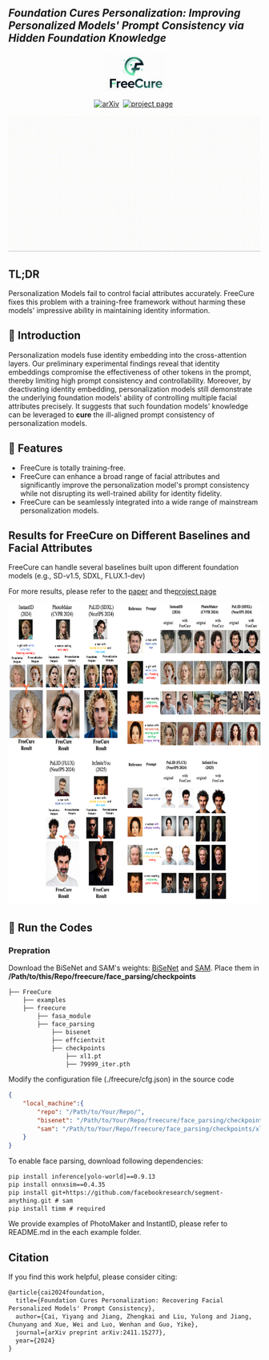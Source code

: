 <!--
Hey, thanks for using the awesome-readme-template template.  
If you have any enhancements, then fork this project and create a pull request 
or just open an issue with the label "enhancement".

Don't forget to give this project a star for additional support ;)
Maybe you can mention me or this repo in the acknowledgements too
-->

<!--
This README is a slimmed down version of the original one.
Removed sections:
- Screenshots
- Running Test
- Deployment
- FAQ
- Acknowledgements
-->

## ___***Foundation Cures Personalization: Improving Personalized Models' Prompt Consistency via Hidden Foundation Knowledge***___
<div align="center">
<img src='assets/logo.jpg' style="height:75px"></img>
</div>

 <div align="center">

[![arXiv](https://img.shields.io/badge/arXiv%20paper-2411.15277-b31b1b)](https://arxiv.org/pdf/2411.15277)&nbsp;
[![project page](https://img.shields.io/badge/Project%20page-FreeCure-cyan)](https://freecure.github.io/)&nbsp;

</div>


![cross-attn](./assets/teaser_clip.gif)


## TL;DR
Personalization Models fail to control facial attributes accurately. FreeCure fixes this problem with a training-free framework without harming these models' impressive ability in maintaining identity information.

## 🌟 Introduction
Personalization models fuse identity embedding into the cross-attention layers. Our preliminary experimental findings reveal that identity embeddings compromise the effectiveness of other tokens in the prompt, thereby limiting high prompt consistency and controllability. Moreover, by deactivating identity embedding, personalization models still demonstrate the underlying foundation models' ability of controlling multiple facial attributes precisely. It suggests that such foundation models' knowledge can be leveraged to **cure** the ill-aligned prompt consistency of personalization models.

## 🔆 Features
* FreeCure is totally training-free.
* FreeCure can enhance a broad range of facial attributes and significantly improve the personalization model's prompt consistency while not disrupting its well-trained ability for identity fidelity.
* FreeCure can be seamlessly integrated into a wide range of mainstream personalization models.

## Results for FreeCure on Different Baselines and Facial Attributes
FreeCure can handle several baselines built upon different foundation models (e.g., SD-v1.5, SDXL, FLUX.1-dev)

For more results, please refer to the [paper](https://arxiv.org/pdf/2411.15277) and the[project page](https://freecure.github.io/) 

<div align="center">
<img src='assets/baseline2.png' style="height:300px"></img>
</div>

<div align="center">
<img src='assets/baseline3.png' style="height:300px"></img>
</div>

## 🚀 Run the Codes

### Prepration
Download the BiSeNet and SAM's weights: [BiSeNet](https://drive.google.com/open?id=154JgKpzCPW82qINcVieuPH3fZ2e0P812) and [SAM](https://huggingface.co/han-cai/efficientvit-sam/resolve/main/xl1.pt). Place them in **/Path/to/this/Repo/freecure/face_parsing/checkpoints**
```
├── FreeCure
    ├── examples
    ├── freecure
        ├── fasa_module
        ├── face_parsing
            ├── bisenet
            ├── effcientvit
            ├── checkpoints
                ├── xl1.pt
                ├── 79999_iter.pth
```

Modify the configuration file (./freecure/cfg.json) in the source code
```json
{
    "local_machine":{
        "repo": "/Path/to/Your/Repo/",
        "bisenet": "/Path/to/Your/Repo/freecure/face_parsing/checkpoints/79999_iter.pth",
        "sam": "/Path/to/Your/Repo/freecure/face_parsing/checkpoints/xl1.pt"
    }
}
```

To enable face parsing, download following dependencies:
```shell
pip install inference[yolo-world]==0.9.13
pip install onnxsim==0.4.35
pip install git+https://github.com/facebookresearch/segment-anything.git # sam
pip install timm # required
```

We provide examples of PhotoMaker and InstantID, please refer to README.md in the each example folder.


## Citation
If you find this work helpful, please consider citing:
```
@article{cai2024foundation,
  title={Foundation Cures Personalization: Recovering Facial Personalized Models' Prompt Consistency},
  author={Cai, Yiyang and Jiang, Zhengkai and Liu, Yulong and Jiang, Chunyang and Xue, Wei and Luo, Wenhan and Guo, Yike},
  journal={arXiv preprint arXiv:2411.15277},
  year={2024}
}
```